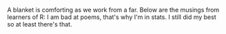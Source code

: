 A blanket is comforting as we work from a far.
Below are the musings from learners of R:
I am bad at poems, that's why I'm in stats.
I still did my best so at least there's that.
